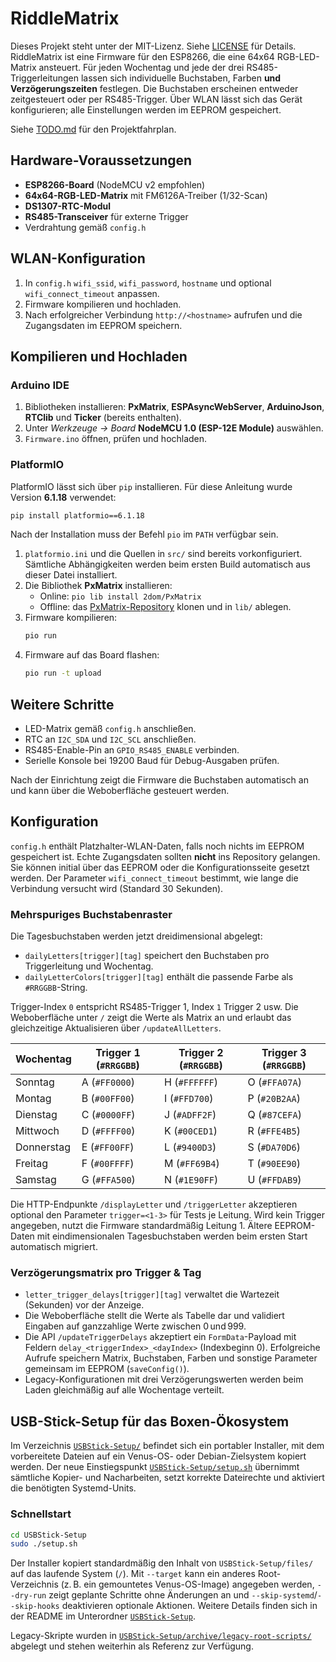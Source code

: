 # RiddleMatrix

Dieses Projekt steht unter der MIT-Lizenz. Siehe [LICENSE](LICENSE) für Details.
RiddleMatrix ist eine Firmware für den ESP8266, die eine 64x64 RGB-LED-Matrix ansteuert. Für jeden Wochentag und jede der drei RS485-Triggerleitungen lassen sich individuelle Buchstaben, Farben **und Verzögerungszeiten** festlegen. Die Buchstaben erscheinen entweder zeitgesteuert oder per RS485-Trigger. Über WLAN lässt sich das Gerät konfigurieren; alle Einstellungen werden im EEPROM gespeichert.

Siehe [TODO.md](TODO.md) für den Projektfahrplan.

## Hardware-Voraussetzungen

- **ESP8266-Board** (NodeMCU v2 empfohlen)
- **64x64-RGB-LED-Matrix** mit FM6126A-Treiber (1/32-Scan)
- **DS1307-RTC-Modul**
- **RS485-Transceiver** für externe Trigger
- Verdrahtung gemäß `config.h`

## WLAN-Konfiguration

1. In `config.h` `wifi_ssid`, `wifi_password`, `hostname` und optional `wifi_connect_timeout` anpassen.
2. Firmware kompilieren und hochladen.
3. Nach erfolgreicher Verbindung `http://<hostname>` aufrufen und die Zugangsdaten im EEPROM speichern.

## Kompilieren und Hochladen

### Arduino IDE

1. Bibliotheken installieren: **PxMatrix**, **ESPAsyncWebServer**, **ArduinoJson**, **RTClib** und **Ticker** (bereits enthalten).
2. Unter *Werkzeuge → Board* **NodeMCU 1.0 (ESP-12E Module)** auswählen.
3. `Firmware.ino` öffnen, prüfen und hochladen.

### PlatformIO

PlatformIO lässt sich über `pip` installieren. Für diese Anleitung wurde Version
**6.1.18** verwendet:

```bash
pip install platformio==6.1.18
```

Nach der Installation muss der Befehl `pio` im `PATH` verfügbar sein.

1. `platformio.ini` und die Quellen in `src/` sind bereits vorkonfiguriert. Sämtliche
   Abhängigkeiten werden beim ersten Build automatisch aus dieser Datei
   installiert.
2. Die Bibliothek **PxMatrix** installieren:
   - Online: `pio lib install 2dom/PxMatrix`
   - Offline: das [PxMatrix-Repository](https://github.com/2dom/PxMatrix) klonen und in `lib/` ablegen.
3. Firmware kompilieren:
   ```bash
   pio run
   ```
4. Firmware auf das Board flashen:
   ```bash
   pio run -t upload
   ```

## Weitere Schritte

- LED-Matrix gemäß `config.h` anschließen.
- RTC an `I2C_SDA` und `I2C_SCL` anschließen.
- RS485-Enable-Pin an `GPIO_RS485_ENABLE` verbinden.
- Serielle Konsole bei 19200 Baud für Debug-Ausgaben prüfen.

Nach der Einrichtung zeigt die Firmware die Buchstaben automatisch an und kann über die Weboberfläche gesteuert werden.

## Konfiguration

`config.h` enthält Platzhalter-WLAN-Daten, falls noch nichts im EEPROM gespeichert ist. Echte Zugangsdaten sollten **nicht** ins Repository gelangen. Sie können initial über das EEPROM oder die Konfigurationsseite gesetzt werden. Der Parameter `wifi_connect_timeout` bestimmt, wie lange die Verbindung versucht wird (Standard 30 Sekunden).

### Mehrspuriges Buchstabenraster

Die Tagesbuchstaben werden jetzt dreidimensional abgelegt:

- `dailyLetters[trigger][tag]` speichert den Buchstaben pro Triggerleitung und Wochentag.
- `dailyLetterColors[trigger][tag]` enthält die passende Farbe als `#RRGGBB`-String.

Trigger-Index `0` entspricht RS485-Trigger 1, Index `1` Trigger 2 usw. Die Weboberfläche unter `/` zeigt die Werte als Matrix an und erlaubt das gleichzeitige Aktualisieren über `/updateAllLetters`.

| Wochentag   | Trigger 1 (`#RRGGBB`) | Trigger 2 (`#RRGGBB`) | Trigger 3 (`#RRGGBB`) |
|-------------|-----------------------|-----------------------|-----------------------|
| Sonntag     | A (`#FF0000`)         | H (`#FFFFFF`)         | O (`#FFA07A`)         |
| Montag      | B (`#00FF00`)         | I (`#FFD700`)         | P (`#20B2AA`)         |
| Dienstag    | C (`#0000FF`)         | J (`#ADFF2F`)         | Q (`#87CEFA`)         |
| Mittwoch    | D (`#FFFF00`)         | K (`#00CED1`)         | R (`#FFE4B5`)         |
| Donnerstag  | E (`#FF00FF`)         | L (`#9400D3`)         | S (`#DA70D6`)         |
| Freitag     | F (`#00FFFF`)         | M (`#FF69B4`)         | T (`#90EE90`)         |
| Samstag     | G (`#FFA500`)         | N (`#1E90FF`)         | U (`#FFDAB9`)         |

Die HTTP-Endpunkte `/displayLetter` und `/triggerLetter` akzeptieren optional den Parameter `trigger=<1-3>` für Tests je Leitung. Wird kein Trigger angegeben, nutzt die Firmware standardmäßig Leitung 1. Ältere EEPROM-Daten mit eindimensionalen Tagesbuchstaben werden beim ersten Start automatisch migriert.

### Verzögerungsmatrix pro Trigger & Tag

- `letter_trigger_delays[trigger][tag]` verwaltet die Wartezeit (Sekunden) vor der Anzeige.
- Die Weboberfläche stellt die Werte als Tabelle dar und validiert Eingaben auf ganzzahlige Werte zwischen 0 und 999.
- Die API `/updateTriggerDelays` akzeptiert ein `FormData`-Payload mit Feldern `delay_<triggerIndex>_<dayIndex>` (Indexbeginn 0). Erfolgreiche Aufrufe speichern Matrix, Buchstaben, Farben und sonstige Parameter gemeinsam im EEPROM (`saveConfig()`).
- Legacy-Konfigurationen mit drei Verzögerungswerten werden beim Laden gleichmäßig auf alle Wochentage verteilt.

## USB-Stick-Setup für das Boxen-Ökosystem

Im Verzeichnis [`USBStick-Setup/`](USBStick-Setup) befindet sich ein portabler Installer, mit dem vorbereitete Dateien auf ein Venus-OS- oder Debian-Zielsystem kopiert werden. Der neue Einstiegspunkt [`USBStick-Setup/setup.sh`](USBStick-Setup/setup.sh) übernimmt sämtliche Kopier- und Nacharbeiten, setzt korrekte Dateirechte und aktiviert die benötigten Systemd-Units.

### Schnellstart

```bash
cd USBStick-Setup
sudo ./setup.sh
```

Der Installer kopiert standardmäßig den Inhalt von `USBStick-Setup/files/` auf das laufende System (`/`). Mit `--target` kann ein anderes Root-Verzeichnis (z. B. ein gemountetes Venus-OS-Image) angegeben werden, `--dry-run` zeigt geplante Schritte ohne Änderungen an und `--skip-systemd`/`--skip-hooks` deaktivieren optionale Aktionen. Weitere Details finden sich in der README im Unterordner [`USBStick-Setup`](USBStick-Setup).

Legacy-Skripte wurden in [`USBStick-Setup/archive/legacy-root-scripts/`](USBStick-Setup/archive/legacy-root-scripts) abgelegt und stehen weiterhin als Referenz zur Verfügung.
